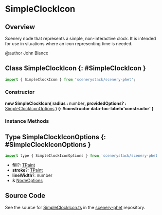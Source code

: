 # SimpleClockIcon

## Overview

Scenery node that represents a simple, non-interactive clock.  It is
intended for use in situations where an icon representing time is needed.

@author John Blanco

## Class SimpleClockIcon {: #SimpleClockIcon }


```js
import { SimpleClockIcon } from 'scenerystack/scenery-phet';
```
### Constructor

#### new SimpleClockIcon( radius : <span style="font-weight: 400;"><span style="color: hsla(calc(var(--md-hue) + 180deg),80%,40%,1);">number</span></span>, providedOptions? : <span style="font-weight: 400;">[SimpleClockIconOptions](../scenery-phet/SimpleClockIcon.md#SimpleClockIconOptions)</span> ) {: #constructor data-toc-label='constructor' }

### Instance Methods





## Type SimpleClockIconOptions {: #SimpleClockIconOptions }


```js
import type { SimpleClockIconOptions } from 'scenerystack/scenery-phet';
```


- **fill**?: [TPaint](../scenery/TPaint.md)
- **stroke**?: [TPaint](../scenery/TPaint.md)
- **lineWidth**?: <span style="color: hsla(calc(var(--md-hue) + 180deg),80%,40%,1);">number</span>
- &amp; [NodeOptions](../scenery/Node.md#NodeOptions)




## Source Code

See the source for [SimpleClockIcon.ts](https://github.com/phetsims/scenery-phet/blob/main/js/SimpleClockIcon.ts) in the [scenery-phet](https://github.com/phetsims/scenery-phet) repository.
